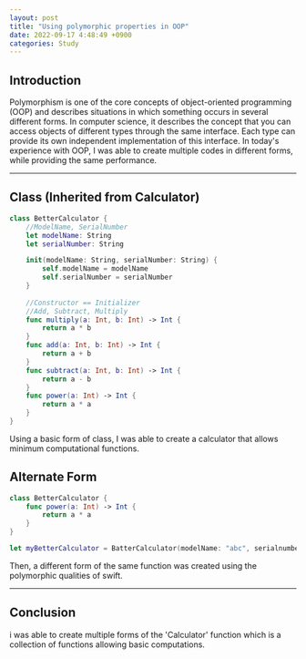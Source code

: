 ```yaml
---
layout: post
title: "Using polymorphic properties in OOP"
date: 2022-09-17 4:48:49 +0900
categories: Study
---
```


## Introduction

Polymorphism is one of the core concepts of object-oriented programming (OOP) and describes situations in which something occurs in several different forms. In computer science, it describes the concept that you can access objects of different types through the same interface. Each type can provide its own independent implementation of this interface. In today's experience with OOP, I was able to create multiple codes in different forms, while providing the same performance.

---

## Class (Inherited from Calculator)

```swift
class BetterCalculator {
    //ModelName, SerialNumber
    let modelName: String
    let serialNumber: String

    init(modelName: String, serialNumber: String) {
        self.modelName = modelName
        self.serialNumber = serialNumber
    }
    
    //Constructor == Initializer
    //Add, Subtract, Multiply
    func multiply(a: Int, b: Int) -> Int {
        return a * b
    }
    func add(a: Int, b: Int) -> Int {
        return a + b
    }
    func subtract(a: Int, b: Int) -> Int {
        return a - b
    }
    func power(a: Int) -> Int {
        return a * a
    }
}
```

Using a basic form of class, I was able to create a calculator that allows minimum computational functions.

## Alternate Form

```swift
class BetterCalculator {
    func power(a: Int) -> Int {
        return a * a
    }
}

let myBetterCalculator = BatterCalculator(modelName: "abc", serialnumber: "abc")
```

Then, a different form of the same function was created using the polymorphic qualities of swift.

---

## Conclusion

i was able to create multiple forms of the 'Calculator' function which is a collection of functions allowing basic computations.